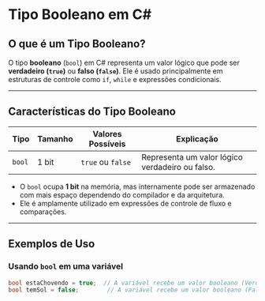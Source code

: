 # Tipo Booleano em C#

## O que é um Tipo Booleano?
O tipo **booleano** (`bool`) em C# representa um valor lógico que pode ser **verdadeiro (`true`)** ou **falso (`false`)**. Ele é usado principalmente em estruturas de controle como `if`, `while` e expressões condicionais.

---

## **Características do Tipo Booleano**
| Tipo  | Tamanho | Valores Possíveis | Explicação |
|-------|--------|------------------|------------|
| `bool` | 1 bit | `true` ou `false` | Representa um valor lógico verdadeiro ou falso. |

- O `bool` ocupa **1 bit** na memória, mas internamente pode ser armazenado com mais espaço dependendo do compilador e da arquitetura.
- Ele é amplamente utilizado em expressões de controle de fluxo e comparações.

---

## **Exemplos de Uso**
### **Usando `bool` em uma variável**
```csharp
bool estaChovendo = true;  // A variável recebe um valor booleano (Verdadeiro)
bool temSol = false;        // A variável recebe um valor booleano (Falso)
